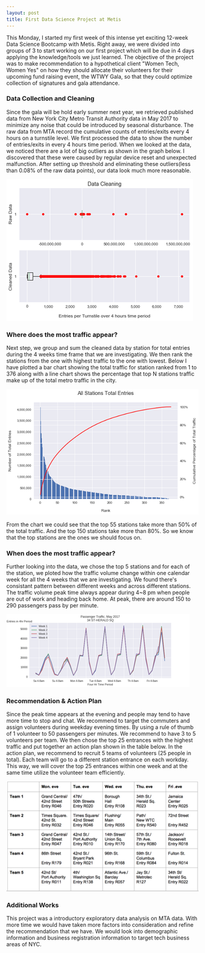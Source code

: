 ```yaml
---
layout: post
title: First Data Science Project at Metis
---
```


This Monday, I started my first week of this intense yet exciting 12-week Data Science Bootcamp with Metis. 
Right away, we were divided into groups of 3 to start working on our first project which will be due in 4 days applying the knowledge/tools we just learned. The objective of the project was to make recommendation to a hypothetical client "Women Tech, Women Yes" on how they should allocate their volunteers for their upcoming fund raising event, the WTWY Gala, so that they could optimize collection of signatures and gala attendance.

### Data Collection and Cleaning
Since the gala will be hold early summer next year, we retrieved published data from New York City Metro Transit Authority data in May 2017 to minimize any noise that could be introduced by seasonal disturbance. The raw data from MTA record the cumulative counts of entries/exits every 4 hours on a turnstile level. We first processed the data to show the number of entries/exits in every 4 hours time period. When we looked at the data, we noticed there are a lot of big outliers as shown in the graph below. I discovered that these were caused by regular device reset and unexpected malfunction. After setting up threshold and eliminating these outliers(less than 0.08% of the raw data points), our data look much more reasonable. 

![](/images/DataCleaning.png?raw=true)

### Where does the most traffic appear?
Next step, we group and sum the cleaned data by station for total entries during the 4 weeks time frame that we are investigating. We then rank the stations from the one with highest traffic to the one with lowest.  Below I have plotted a bar chart showing the total traffic for station ranked from 1 to 376 along with a line chart shows the percentage that top N stations traffic make up of the total metro traffic in the city. 

![](/images/AllStationHist1.png?raw=true)

From the chart we could see that the top 55 stations take more than 50% of the total traffic. And the top 150 stations take more than 80%. So we know that the top stations are the ones we should focus on.

### When does the most traffic appear?
Further looking into the data, we chose the top 5 stations and for each of the station, we ploted how the traffic volume change within one calendar week for all the 4 weeks that we are investigating. We found there's consistant pattern between different weeks and across different stations. The traffic volume peak time always appear during 4~8 pm when people are out of work and heading back home. At peak, there are around 150 to 290 passengers pass by per minute. 

![](/images/34_st-herald_sq_4hr_480.png?raw=true)

### Recommendation & Action Plan
Since the peak time appears at the evening and people may tend to have more time to stop and chat. We recommend to target the commuters and assign volunteers during weekday evening times. By using a rule of thumb of 1 volunteer to 50 passengers per minutes. We recommend to have 3 to 5 volunteers per team. We then chose the top 25 entrances with the highest traffic and put together an action plan shown in the table below. In the action plan, we recommend to recruit 5 teams of volunteers (25 people in total). Each team will go to a different station entrance on each workday. This way, we will cover the top 25 entrances within one week and at the same time utilize the volunteer team efficiently.

![](/images/ActionPlan.png?raw=true)

### Additional Works
This project was a introductory exploratory data analysis on MTA data. With more time we would have taken more factors into consideration and refine the recommendation that we have. We would look into demographic information and business registration information to target tech business areas of NYC.
